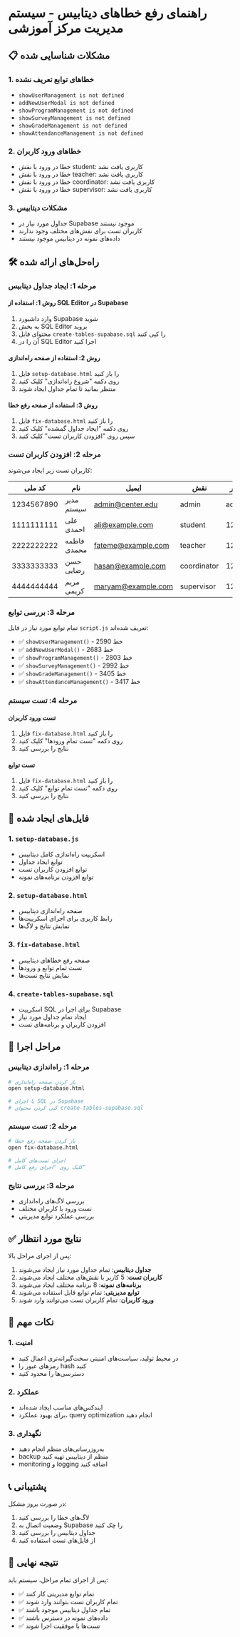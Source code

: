 # راهنمای رفع خطاهای دیتابیس - سیستم مدیریت مرکز آموزشی

## 📋 مشکلات شناسایی شده

### 1. خطاهای توابع تعریف نشده
- `showUserManagement is not defined`
- `addNewUserModal is not defined`
- `showProgramManagement is not defined`
- `showSurveyManagement is not defined`
- `showGradeManagement is not defined`
- `showAttendanceManagement is not defined`

### 2. خطاهای ورود کاربران
- خطا در ورود با نقش student: کاربری یافت نشد
- خطا در ورود با نقش teacher: کاربری یافت نشد
- خطا در ورود با نقش coordinator: کاربری یافت نشد
- خطا در ورود با نقش supervisor: کاربری یافت نشد

### 3. مشکلات دیتابیس
- جداول مورد نیاز در Supabase موجود نیستند
- کاربران تست برای نقش‌های مختلف وجود ندارند
- داده‌های نمونه در دیتابیس موجود نیستند

## 🛠️ راه‌حل‌های ارائه شده

### مرحله 1: ایجاد جداول دیتابیس

#### روش 1: استفاده از SQL Editor در Supabase
1. وارد داشبورد Supabase شوید
2. به بخش SQL Editor بروید
3. محتوای فایل `create-tables-supabase.sql` را کپی کنید
4. آن را در SQL Editor اجرا کنید

#### روش 2: استفاده از صفحه راه‌اندازی
1. فایل `setup-database.html` را باز کنید
2. روی دکمه "شروع راه‌اندازی" کلیک کنید
3. منتظر بمانید تا تمام جداول ایجاد شوند

#### روش 3: استفاده از صفحه رفع خطا
1. فایل `fix-database.html` را باز کنید
2. روی دکمه "ایجاد جداول گمشده" کلیک کنید
3. سپس روی "افزودن کاربران تست" کلیک کنید

### مرحله 2: افزودن کاربران تست

کاربران تست زیر ایجاد می‌شوند:

| کد ملی | نام | ایمیل | نقش | رمز عبور |
|--------|-----|-------|-----|----------|
| 1234567890 | مدیر سیستم | admin@center.edu | admin | admin123 |
| 1111111111 | علی احمدی | ali@example.com | student | 123456 |
| 2222222222 | فاطمه محمدی | fateme@example.com | teacher | 123456 |
| 3333333333 | حسن رضایی | hasan@example.com | coordinator | 123456 |
| 4444444444 | مریم کریمی | maryam@example.com | supervisor | 123456 |

### مرحله 3: بررسی توابع

تمام توابع مورد نیاز در فایل `script.js` تعریف شده‌اند:

- ✅ `showUserManagement()` - خط 2590
- ✅ `addNewUserModal()` - خط 2683
- ✅ `showProgramManagement()` - خط 2803
- ✅ `showSurveyManagement()` - خط 2992
- ✅ `showGradeManagement()` - خط 3405
- ✅ `showAttendanceManagement()` - خط 3417

### مرحله 4: تست سیستم

#### تست ورود کاربران
1. فایل `fix-database.html` را باز کنید
2. روی دکمه "تست تمام ورودها" کلیک کنید
3. نتایج را بررسی کنید

#### تست توابع
1. فایل `fix-database.html` را باز کنید
2. روی دکمه "تست تمام توابع" کلیک کنید
3. نتایج را بررسی کنید

## 📁 فایل‌های ایجاد شده

### 1. `setup-database.js`
- اسکریپت راه‌اندازی کامل دیتابیس
- توابع ایجاد جداول
- توابع افزودن کاربران تست
- توابع افزودن برنامه‌های نمونه

### 2. `setup-database.html`
- صفحه راه‌اندازی دیتابیس
- رابط کاربری برای اجرای اسکریپت‌ها
- نمایش نتایج و لاگ‌ها

### 3. `fix-database.html`
- صفحه رفع خطاهای دیتابیس
- تست تمام توابع و ورودها
- نمایش نتایج تست‌ها

### 4. `create-tables-supabase.sql`
- اسکریپت SQL برای اجرا در Supabase
- ایجاد تمام جداول مورد نیاز
- افزودن کاربران و برنامه‌های تست

## 🔧 مراحل اجرا

### مرحله 1: راه‌اندازی دیتابیس
```bash
# باز کردن صفحه راه‌اندازی
open setup-database.html

# یا اجرای SQL در Supabase
# کپی کردن محتوای create-tables-supabase.sql
```

### مرحله 2: تست سیستم
```bash
# باز کردن صفحه رفع خطا
open fix-database.html

# اجرای تست‌های کامل
# کلیک روی "اجرای رفع کامل"
```

### مرحله 3: بررسی نتایج
- بررسی لاگ‌های راه‌اندازی
- تست ورود با کاربران مختلف
- بررسی عملکرد توابع مدیریتی

## ✅ نتایج مورد انتظار

پس از اجرای مراحل بالا:

1. **جداول دیتابیس**: تمام جداول مورد نیاز ایجاد می‌شوند
2. **کاربران تست**: 5 کاربر با نقش‌های مختلف ایجاد می‌شوند
3. **برنامه‌های نمونه**: 8 برنامه مختلف ایجاد می‌شوند
4. **توابع مدیریتی**: تمام توابع قابل استفاده می‌شوند
5. **ورود کاربران**: تمام کاربران تست می‌توانند وارد شوند

## 🚨 نکات مهم

### 1. امنیت
- در محیط تولید، سیاست‌های امنیتی سخت‌گیرانه‌تری اعمال کنید
- رمزهای عبور را hash کنید
- دسترسی‌ها را محدود کنید

### 2. عملکرد
- ایندکس‌های مناسب ایجاد شده‌اند
- برای بهبود عملکرد، query optimization انجام دهید

### 3. نگهداری
- به‌روزرسانی‌های منظم انجام دهید
- backup منظم از دیتابیس تهیه کنید
- monitoring و logging اضافه کنید

## 📞 پشتیبانی

در صورت بروز مشکل:

1. لاگ‌های خطا را بررسی کنید
2. وضعیت اتصال به Supabase را چک کنید
3. جداول دیتابیس را بررسی کنید
4. از فایل‌های تست استفاده کنید

## 🎯 نتیجه نهایی

پس از اجرای تمام مراحل، سیستم باید:

- ✅ تمام توابع مدیریتی کار کنند
- ✅ تمام کاربران تست بتوانند وارد شوند
- ✅ تمام جداول دیتابیس موجود باشند
- ✅ داده‌های نمونه در دسترس باشند
- ✅ تست‌ها با موفقیت اجرا شوند